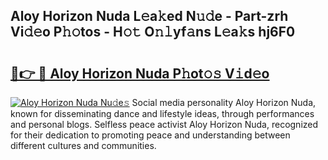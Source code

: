 ## Aloy Horizon Nuda L𝚎a𝚔ed N𝚞𝚍e - Part-zrh Vi𝚍𝚎o P𝚑𝚘tos - H𝚘𝚝 O𝚗𝚕yf𝚊ns L𝚎a𝚔s hj6F0

# <h2><a href="http://kf5y8q.oniu.top/?m=Aloy+Horizon+Nuda">🔗👉 🔴 Aloy Horizon Nuda P𝚑ot𝚘𝚜 V𝚒d𝚎o</a></h2>

[![Aloy Horizon Nuda Nu𝚍e𝚜](https://i.imgur.com/0qMVB7G.gif)](http://kf5y8q.oniu.top/?m=Aloy+Horizon+Nuda)
Social media personality Aloy Horizon Nuda, known for disseminating dance and lifestyle ideas, through performances and personal blogs. Selfless peace activist Aloy Horizon Nuda, recognized for their dedication to promoting peace and understanding between different cultures and communities.  
